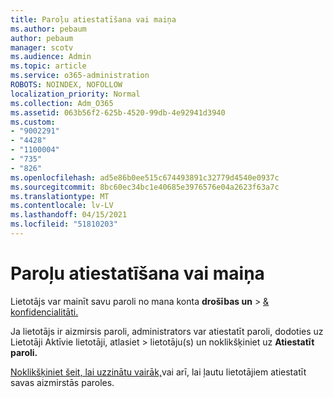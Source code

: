 ```yaml
---
title: Paroļu atiestatīšana vai maiņa
ms.author: pebaum
author: pebaum
manager: scotv
ms.audience: Admin
ms.topic: article
ms.service: o365-administration
ROBOTS: NOINDEX, NOFOLLOW
localization_priority: Normal
ms.collection: Adm_O365
ms.assetid: 063b56f2-625b-4520-99db-4e92941d3940
ms.custom:
- "9002291"
- "4428"
- "1100004"
- "735"
- "826"
ms.openlocfilehash: ad5e86b0ee515c674493891c32779d4540e0937c
ms.sourcegitcommit: 8bc60ec34bc1e40685e3976576e04a2623f63a7c
ms.translationtype: MT
ms.contentlocale: lv-LV
ms.lasthandoff: 04/15/2021
ms.locfileid: "51810203"
---
```

# <a name="reset-or-change-passwords"></a>Paroļu atiestatīšana vai maiņa

Lietotājs var mainīt savu paroli no mana konta **drošības un**  >  [& konfidencialitāti.](https://portal.office.com/account/#security)
  
Ja lietotājs ir aizmirsis paroli, administrators var atiestatīt paroli, dodoties uz Lietotāji Aktīvie lietotāji, atlasiet  >  [](https://portal.office.com/adminportal/home#/users)lietotāju(s) un noklikšķiniet uz **Atiestatīt paroli.**
  
[Noklikšķiniet šeit, lai uzzinātu vairāk,](https://docs.microsoft.com/microsoft-365/admin/add-users/reset-passwords)vai arī, lai ļautu lietotājiem atiestatīt savas aizmirstās paroles.
